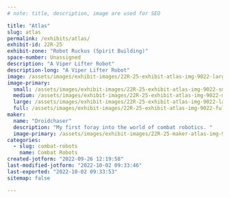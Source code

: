 ```yaml
---
# note: title, description, image are used for SEO

title: "Atlas"
slug: atlas
permalink: /exhibits/atlas/
exhibit-id: 22R-25
exhibit-zone: "Robot Ruckus (Spirit Building)"
space-number: Unassigned
description: "A Viper Lifter Robot"
description-long: "A Viper Lifter Robot"
image: /assets/images/exhibit-images/22R-25-exhibit-atlas-img-9022-large.jpg
image-primary: 
  small: /assets/images/exhibit-images/22R-25-exhibit-atlas-img-9022-small.jpg
  medium: /assets/images/exhibit-images/22R-25-exhibit-atlas-img-9022-medium.jpg
  large: /assets/images/exhibit-images/22R-25-exhibit-atlas-img-9022-large.jpg
  full: /assets/images/exhibit-images/22R-25-exhibit-atlas-img-9022-full.jpg
maker: 
  name: "Droidchaser"
  description: "My first foray into the world of combat robotics. "
  image-primary: /assets/images/exhibit-images/22R-25-maker-atlas-img-9022-18-27-medium.jpg
categories: 
  - slug: combat-robots
    name: Combat Robots
created-jotform: "2022-09-26 12:19:58"
last-modified-jotform: "2022-10-02 09:33:46"
last-exported: "2022-10-02 09:33:53"
sitemap: false

---
```

